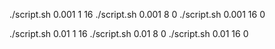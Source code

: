 
./script.sh 0.001 1 16
./script.sh 0.001 8  0
./script.sh 0.001 16 0

./script.sh 0.01  1 16
./script.sh 0.01  8  0
./script.sh 0.01  16 0

